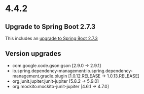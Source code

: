 # 4.4.2

## Upgrade to Spring Boot 2.7.3

This includes an [upgrade to Spring Boot 2.7.3](https://github.com/spring-projects/spring-boot/releases/tag/v2.7.3)

## Version upgrades
 - com.google.code.gson:gson [2.9.0 -> 2.9.1]
 - io.spring.dependency-management:io.spring.dependency-management.gradle.plugin [1.0.12.RELEASE -> 1.0.13.RELEASE]
 - org.junit.jupiter:junit-jupiter [5.8.2 -> 5.9.0]
 - org.mockito:mockito-junit-jupiter [4.6.1 -> 4.7.0]

